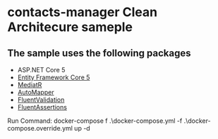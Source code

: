 # contacts-manager Clean Architecure sameple

 
## The sample uses the following packages

* ASP.NET Core 5
* [Entity Framework Core 5](https://docs.microsoft.com/en-us/ef/core/)
* [MediatR](https://github.com/jbogard/MediatR)
* [AutoMapper](https://automapper.org/)
* [FluentValidation](https://fluentvalidation.net/)
* [FluentAssertions](https://fluentassertions.com/)
 
 Run Command:
 docker-compose  f .\docker-compose.yml -f .\docker-compose.override.yml up -d
